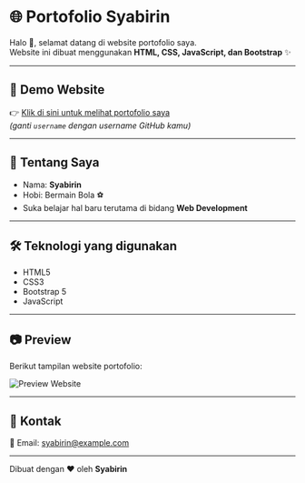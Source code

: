 # 🌐 Portofolio Syabirin

Halo 👋, selamat datang di website portofolio saya.  
Website ini dibuat menggunakan **HTML, CSS, JavaScript, dan Bootstrap** ✨

---

## 🚀 Demo Website
👉 [Klik di sini untuk melihat portofolio saya](https://username.github.io/portofolio-syabirin/)  
*(ganti `username` dengan username GitHub kamu)*

---

## 📌 Tentang Saya
- Nama: **Syabirin**  
- Hobi: Bermain Bola ⚽  
- Suka belajar hal baru terutama di bidang **Web Development**  

---

## 🛠️ Teknologi yang digunakan
- HTML5  
- CSS3  
- Bootstrap 5  
- JavaScript  

---

## 📷 Preview
Berikut tampilan website portofolio:  

![Preview Website](images/gallery1.jpg)

---

## 📩 Kontak
📧 Email: [syabirin@example.com](mailto:syabirin@example.com)  

---

Dibuat dengan ❤️ oleh **Syabirin**
